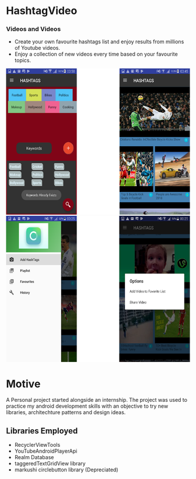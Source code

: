 # HashtagVideo

### Videos and Videos


  - Create your own favourite hashtags list and enjoy results from millions of Youtube videos.
  - Enjoy a collection of new videos every time based on your favourite topics.
  
<img src="app/src/main/res/drawable-v21/one.png" width="800" height="400">



<img src="app/src/main/res/drawable-v21/two.png" width="800" height="400">


# Motive
A Personal project started alongside an internship. The project was used to practice my android development skills with an objective to try new libraries, architechture patterns and design ideas.

## Libraries Employed
- RecyclerViewTools
- YouTubeAndroidPlayerApi
- Realm Database
- taggeredTextGridView library 
- markushi circlebutton library (Depreciated)

